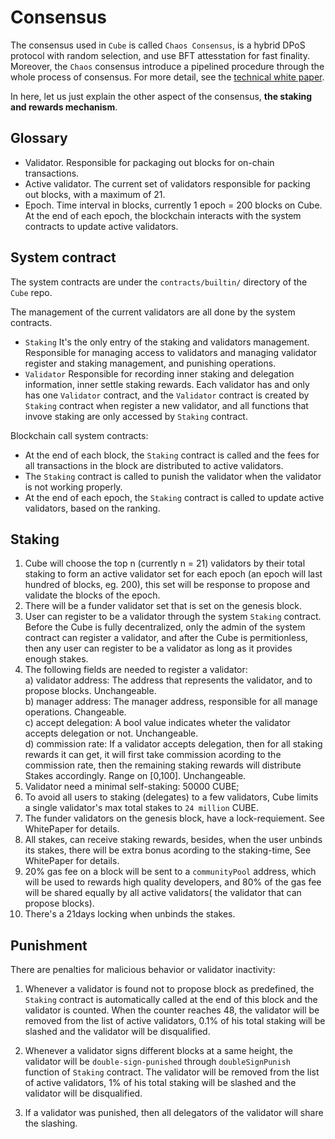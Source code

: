 # Consensus

The consensus used in `Cube` is called `Chaos Consensus`, is a hybrid DPoS protocol with random selection, and use BFT attesstation for fast finality. Moreover, the `Chaos` consensus introduce a pipelined procedure through the whole process of consensus. For more detail, see the [technical white paper](/static/Cubechain_technical_paper.pdf ':ignore').

In here, let us just explain the other aspect of the consensus, **the staking and rewards mechanism**.

## Glossary 
- Validator. Responsible for packaging out blocks for on-chain transactions.
- Active validator. The current set of validators responsible for packing out blocks, with a maximum of 21.
- Epoch. Time interval in blocks, currently 1 epoch = 200 blocks on Cube. At the end of each epoch, the blockchain interacts with the system contracts to update active validators.

## System contract

The system contracts are under the `contracts/builtin/` directory of the `Cube` repo.

The management of the current validators are all done by the system contracts.
- `Staking`  It's the only entry of the staking and validators management. Responsible for managing access to validators and managing validator register and staking management, and punishing operations.
- `Validator` Responsible for recording inner staking and delegation information, inner settle staking rewards. Each validator has and only has one `Validator` contract, and the `Validator` contract is created by `Staking` contract when register a new validator, and all functions that invove staking are only accessed by `Staking` contract.

Blockchain call system contracts: 
- At the end of each block, the `Staking` contract is called and the fees for all transactions in the block are distributed to active validators.
- The `Staking` contract is called to punish the validator  when the validator is  not  working properly.
- At the end of each epoch, the `Staking` contract is called to update active validators, based on the ranking.

## Staking

1. Cube will choose the top n (currently n = 21) validators by their total staking to form an active validator set for each epoch (an epoch will last hundred of blocks, eg. 200), this set will be response to propose and validate the blocks of the epoch.
2. There will be a funder validator set that is set on the genesis block.
3. User can register to be a validator through the system `Staking` contract. Before the Cube is fully decentralized, only the admin of the system contract can register a validator, and after the Cube is permitionless, then any user can register to be a validator as long as it provides enough stakes.
4. The following fields are needed to register a validator:  
   a)	validator address: The address that represents the validator, and to propose blocks. Unchangeable.  
   b)	manager address: The manager address, responsible for all manage operations. Changeable.  
   c)	accept delegation: A bool value indicates wheter the validator accepts delegation or not. Unchangeable.  
   d)	commission rate: If a validator accepts delegation, then for all staking rewards it can get, it will first take commission acording to the commission rate, then the remaining staking rewards will distribute Stakes accordingly. Range on [0,100]. Unchangeable.  
5. Validator need a minimal self-staking: 50000 CUBE;
6. To avoid all users to staking (delegates) to a few validators, Cube limits a single validator's max total stakes to `24 million` CUBE.
7. The funder validators on the genesis block, have a lock-requiement. See WhitePaper for details.
8. All stakes, can receive staking rewards, besides, when the user unbinds its stakes, there will be extra bonus acording to the staking-time, See WhitePaper for details.
9. 20% gas fee on a block will be sent to a `communityPool` address, which will be used to rewards high quality developers, and 80% of the gas fee will be shared equally by all active validators( the validator that can propose blocks).
10. There's a 21days locking when unbinds the stakes.

## Punishment

There are penalties for malicious behavior or validator inactivity: 

1. Whenever a validator is found not to propose block as predefined, the `Staking` contract is automatically called at the end of this block and the validator is counted. When the counter reaches 48, the validator will be removed from the list of active validators,  0.1% of his total staking will be slashed and the validator will be disqualified.

2. Whenever a validator signs different blocks at a same height, the validator will be `double-sign-punished` through `doubleSignPunish` function of `Staking` contract. The validator will be removed from the list of active validators, 1% of his total staking will be slashed and the validator will be disqualified.

3. If a validator was punished, then all delegators of the validator will share the slashing.
